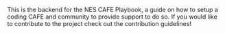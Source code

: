 This is the backend for the NES CAFE Playbook, a guide on how to setup a coding CAFE and community to provide support to do so.
If you would like to contribute to the project check out the contribution guidelines!
